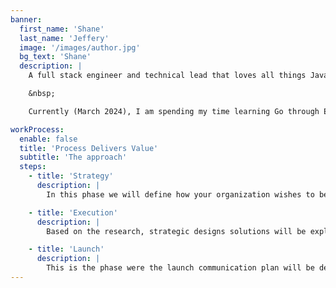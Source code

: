 ```yaml
---
banner:
  first_name: 'Shane'
  last_name: 'Jeffery'
  image: '/images/author.jpg'
  bg_text: 'Shane'
  description: |
    A full stack engineer and technical lead that loves all things Javascript with special emphasis on the React (Zustand, Redux / RTK, React Query, Apollo, NextJS, Astro) and Node ecosystems (Express, GraphQL, NestJS, DrizzleORM, Postgres, MongoDB).  I am used to working in a containerized environment leveraging Docker and Kubernetes on top of either AWS or Azure.

    &nbsp;

    Currently (March 2024), I am spending my time learning Go through Educative.io to further my ability to run the full-stack.

workProcess:
  enable: false
  title: 'Process Delivers Value'
  subtitle: 'The approach'
  steps:
    - title: 'Strategy'
      description: |
        In this phase we will define how your organization wishes to be perceived by consumers. What do you want people to think about your product or service?

    - title: 'Execution'
      description: |
        Based on the research, strategic designs solutions will be explored. Multiple route will be presented and the selected will be further developed.

    - title: 'Launch'
      description: |
        This is the phase were the launch communication plan will be developed. The key messages will be defined and tailored to the audience of the brand intact.
---
```

